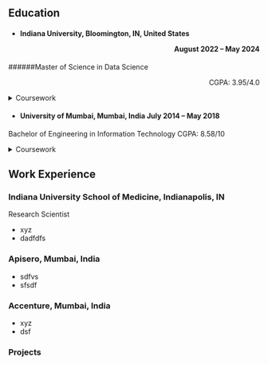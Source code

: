 ## Education
- #### Indiana University, Bloomington, IN, United States <p align="right">August 2022 – May 2024</p>
######Master of Science in Data Science <p align="right">CGPA: 3.95/4.0</p>
<details>
<summary>Coursework</summary>
  - Applied Machine Learning
  - Applied Database Technologies
  - Statistics
  - Data Visualization
  - Big Data Technologies
  - Natural Language Processing
  - Music Data Mining
  - Social Media Informatics
</details>

- #### University of Mumbai, Mumbai, India					           	                 	                                                                                                    July 2014 – May 2018
Bachelor of Engineering in Information Technology					 	                  	                                                                                                          CGPA: 8.58/10 
<details>
<summary>Coursework</summary>
  - Object Oriented Programming
  - Data Structures and Algorthms
  - Database Concepts
  - Operating Systems
  - Computer Networks
  - Applied Mathematics
  - Web Technologies
  - Data Mining and Business Intelligence
  - Artificial Intelligence
  - Cloud Computing
  - Software Engineering
  - Virtual Reality
</details>

## Work Experience
### Indiana University School of Medicine, Indianapolis, IN
Research Scientist
- xyz
- dadfdfs

### Apisero, Mumbai, India
- sdfvs
- sfsdf

### Accenture, Mumbai, India
- xyz
- dsf

### Projects
